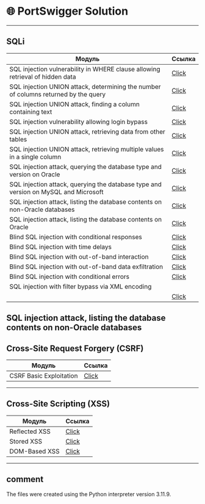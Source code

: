 # 🌐 PortSwigger Solution 

---

##  SQLi
| **Модуль**                        | **Ссылка**           |
|------------------------------------|----------------------|
|  SQL injection vulnerability in WHERE clause allowing retrieval of hidden data             | [Click](./Server%20Side%20Topics/SQLi/SQL%20injection%20vulnerability%20in%20WHERE%20clause%20allowing%20retrieval%20of%20hidden%20data/payload.py)    |
|  SQL injection UNION attack, determining the number of columns returned by the query                   | [Click](./Server%20Side%20Topics/SQLi/SQL%20injection%20UNION%20attack,%20determining%20the%20number%20of%20columns%20returned%20by%20the%20query/payload.py)          |
|  SQL injection UNION attack, finding a column containing text                   | [Click](./Server%20Side%20Topics/SQLi/SQL%20injection%20UNION%20attack,%20finding%20a%20column%20containing%20text/payload.py)          |
|  SQL injection vulnerability allowing login bypass                   | [Click](./Server%20Side%20Topics/SQLi/SQL%20injection%20vulnerability%20allowing%20login%20bypass/payload.py)          |
|  SQL injection UNION attack, retrieving data from other tables                   | [Click](./Server%20Side%20Topics/SQLi/SQL%20injection%20UNION%20attack,%20retrieving%20data%20from%20other%20tables/payload.py)          |
|  SQL injection UNION attack, retrieving multiple values in a single column                   | [Click](./Server%20Side%20Topics/SQLi/SQL%20injection%20UNION%20attack,%20retrieving%20multiple%20values%20in%20a%20single%20column/payload.py)          |
|  SQL injection attack, querying the database type and version on Oracle                   | [Click](./Server%20Side%20Topics/SQLi/SQL%20injection%20attack,%20querying%20the%20database%20type%20and%20version%20on%20Oracle/payload.py)          |
|  SQL injection attack, querying the database type and version on MySQL and Microsoft                   | [Click](./Server%20Side%20Topics/SQLi/SQL%20injection%20attack,%20querying%20the%20database%20type%20and%20version%20on%20MySQL%20and%20Microsoft/payload.py)          |
|  SQL injection attack, listing the database contents on non-Oracle databases                   | [Click](./Server%20Side%20Topics/SQLi/SQL%20injection%20attack,%20listing%20the%20database%20contents%20on%20non-Oracle%20databases/payload.py)          |
|  SQL injection attack, listing the database contents on Oracle                   | [Click](./Server%20Side%20Topics/SQLi/SQL%20injection%20attack,%20listing%20the%20database%20contents%20on%20Oracle/payload.py)          |
|  Blind SQL injection with conditional responses                   | [Click](./Server%20Side%20Topics/SQLi/Blind%20SQL%20injection%20with%20conditional%20responses/payload.py)          |
|  Blind SQL injection with time delays                   | [Click](./Server%20Side%20Topics/SQLi/Blind%20SQL%20injection%20with%20time%20delays/payload.py)          |
|  Blind SQL injection with out-of-band interaction                   | [Click](./Server%20Side%20Topics/SQLi/Blind%20SQL%20injection%20with%20out-of-band%20interaction/payload.py)          |
|  Blind SQL injection with out-of-band data exfiltration                   | [Click](./Server%20Side%20Topics/SQLi/Blind%20SQL%20injection%20with%20out-of-band%20data%20exfiltration/payload.py)          |
|  Blind SQL injection with conditional errors                   | [Click](./Server%20Side%20Topics/SQLi/Blind%20SQL%20injection%20with%20conditional%20errors/payload.py)          |
|   SQL injection with filter bypass via XML encoding
                 | [Click](./Server%20Side%20Topics/SQLi/SQL%20injection%20with%20filter%20bypass%20via%20XML%20encoding/payload.py)          |




SQL injection attack, listing the database contents on non-Oracle databases
---

##  Cross-Site Request Forgery (CSRF)
| **Модуль**                        | **Ссылка**           |
|------------------------------------|----------------------|
|  CSRF Basic Exploitation         | [Click](./Client%20Side%20Topics/CSRF) |

---

##  Cross-Site Scripting (XSS) 
| **Модуль**                        | **Ссылка**           |
|------------------------------------|----------------------|
|  Reflected XSS                   | [Click](./Client%20Side%20Topics/Reflected%20XSS)           |
|  Stored XSS                      | [Click](./)              |
|  DOM-Based XSS                   | [Click](./Client%20Side%20Topics/DOM%20based%20xss)           |

---

## comment
The files were created using the Python interpreter version 3.11.9.
